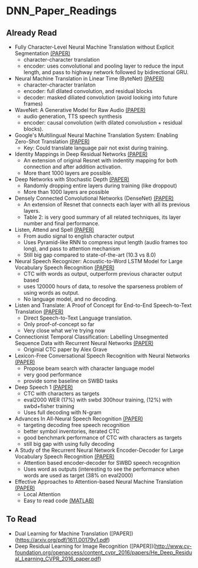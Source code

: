 # DNN_Paper_Readings
## Already Read 
- Fully Character-Level Neural Machine Translation without Explicit Segmentation [(PAPER)](https://arxiv.org/pdf/1610.03017v2.pdf)
  - character-character translation
  - encoder: uses convolutional and pooling layer to reduce the input length, and pass to highway network followed by bidirectional GRU.
- Neural Machine Translation in Linear Time (ByteNet) [(PAPER)](https://arxiv.org/pdf/1610.10099v1.pdf)
  - character-character tranlaton
  - encoder: full dilated convolution, and residual blocks
  - decoder: masked diliated convolution (avoid looking into future frames)
- WaveNet: A Generative Model for Raw Audio [(PAPER)](https://arxiv.org/pdf/1609.03499v2.pdf)
  - audio generation, TTS speech synthesis
  - encoder: causal convolution (with dilated convolustion + residual blocks).
- Google's Multilingual Neural Machine Translation System: Enabling Zero-Shot Translation [(PAPER)](https://arxiv.org/pdf/1611.04558v1.pdf)
  - Key: Could translate language pair not exist during training. 
- Identity Mappings in Deep Residual Networks [(PAPER)](https://arxiv.org/pdf/1603.05027.pdf)
  - An extension of original Resnet with indentity mapping for both connection and after addition activation.
  - More thant 1000 layers are possible.
- Deep Networks with Stochastic Depth [(PAPER)](https://arxiv.org/pdf/1603.09382.pdf)
  - Randomly dropping entire layers during training (like droppout)
  - More than 1000 layers are possible
- Densely Connected Convolutional Networks (DenseNet) [(PAPER)](https://arxiv.org/pdf/1608.06993v2.pdf)
  - An extension of Resnet that connects each layer with all its previous layers.
  - Table 2: is very good summary of all related techniques, its layer number and final performance.
- Listen, Attend and Spell [(PAPER)](https://arxiv.org/abs/1508.01211)
  - From audio signal to english character output
  - Uses Pyramid-like RNN to compress input length (audio frames too long), and pass to attention mechanism
  - Still big gap compared to state-of-the-art (10.3 vs 8.0)
- Neural Speech Recognizer: Acoustic-to-Word LSTM Model for Large Vocabulary Speech Recognition [(PAPER)](https://arxiv.org/pdf/1610.09975v1.pdf)
  - CTC with words as output, outperform previous character output based
  - uses 120000 hours of data, to resolve the sparseness problem of using words as output.
  - No language model, and no decoding.
- Listen and Translate: A Proof of Concept for End-to-End Speech-to-Text Translation [(PAPER)](https://arxiv.org/pdf/1612.01744v1.pdf)
  - Direct Speech-to-Text Language translation.
  - Only proof-of-concept so far
  - Very close what we're trying now
- Connectionist Temporal Classification: Labelling Unsegmented Sequence Data with Recurrent Neural Networks [(PAPER)](http://machinelearning.wustl.edu/mlpapers/paper_files/icml2006_GravesFGS06.pdf)
  - Originial CTC paper by Alex Grave
- Lexicon-Free Conversational Speech Recognition with Neural Networks [(PAPER)](http://ai.stanford.edu/~amaas/papers/ctc_clm_naacl_2015.pdf)
  - Propose beam search with character language model
  - very good performance
  - provide some baseline on SWBD tasks
- Deep Speech 1 [(PAPER)](https://arxiv.org/pdf/1412.5567v2.pdf)
  - CTC with characters as targets
  - eval2000 WER (17%) with swbd 300hour training, (12%) with swbd+fisher training
  - Uses full decoding with N-gram
- Advances In All-Neural Speech Recognition [(PAPER)](https://arxiv.org/abs/1609.05935)
  - targeting decoding free speech recognition
  - better symbol inventories, iterated CTC
  - good benchmark performance of CTC with characters as targets
  - still big gap with using fully decoding
- A Study of the Recurrent Neural Network Encoder-Decoder for Large Vocabulary Speech Recognition  [(PAPER)](http://www.cstr.ed.ac.uk/downloads/publications/2015/liang_is15a.pdf)
  - Attention based encoder-decoder for SWBD speech recognition
  - Uses word as outputs (interesting to see the performance when words are used as target (38% on eval2000)
- Effective Approaches to Attention-based Neural Machine Translation [(PAPER)](http://www.aclweb.org/anthology/D15-1166)
  - Local Attention
  - Easy to read code [(MATLAB)](https://github.com/lmthang/nmt.matlab)

## To Read
- Dual Learning for Machine Translation ([PAPER])(https://arxiv.org/pdf/1611.00179v1.pdf)
- Deep Residual Learning for Image Recognition ([PAPER])(http://www.cv-foundation.org/openaccess/content_cvpr_2016/papers/He_Deep_Residual_Learning_CVPR_2016_paper.pdf)
